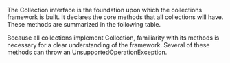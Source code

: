 The Collection interface is the foundation upon which the collections framework is built. It declares the core methods
that all collections will have. These methods are summarized in the following table.

Because all collections implement Collection, familiarity with its methods is necessary for a clear understanding of the
framework. Several of these methods can throw an UnsupportedOperationException.
